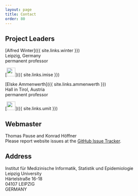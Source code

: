 ```yaml
---
layout: page
title: Contact
order: 80
---
```


## Project Leaders

[Alfred Winter]({{ site.links.winter }})<br>
Leipzig, Germany<br>
permanent professor<br>

[<img src="{{site.baseurl}}/public/imise-logo.svg" style="height:2em">]({{ site.links.imise }})<br>

[Elske Ammenwerth]({{ site.links.ammenwerth }})<br>
Hall in Tirol, Austria<br>
permanent professor<br>

[<img src="{{site.baseurl}}/public/umit-logo.svg" style="height:2em">]({{ site.links.umit }})<br>

## Webmaster

Thomas Pause and Konrad Höffner<br>
Please report website issues at the <a href="https://github.com/hitontology/hitontology.eu/issues" target="_blank">GitHub Issue Tracker</a>.

## Address

Institut für Medizinische Informatik, Statistik und Epidemiologie<br>
Leipzig University<br>
Härtelstraße 16-18<br>
04107 LEIPZIG<br>
GERMANY
